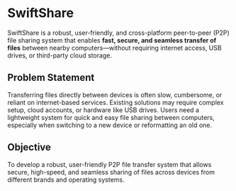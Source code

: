 # SwiftShare

SwiftShare is a robust, user-friendly, and cross-platform peer-to-peer (P2P) file sharing system that enables **fast, secure, and seamless transfer of files** between nearby computers—without requiring internet access, USB drives, or third-party cloud storage.

## Problem Statement

Transferring files directly between devices is often slow, cumbersome, or reliant on internet-based services. Existing solutions may require complex setup, cloud accounts, or hardware like USB drives. Users need a lightweight system for quick and easy file sharing between computers, especially when switching to a new device or reformatting an old one.

## Objective

To develop a robust, user-friendly P2P file transfer system that allows secure, high-speed, and seamless sharing of files across devices from different brands and operating systems.